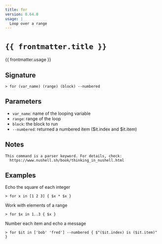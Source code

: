 ```yaml
---
title: for
version: 0.64.0
usage: |
  Loop over a range
---
```


<script>
  import { usePageFrontmatter } from '@vuepress/client';
  export default { computed: { frontmatter() { return usePageFrontmatter().value; } } }
</script>

# <code>{{ frontmatter.title }}</code>

<div style='white-space: pre-wrap;'>{{ frontmatter.usage }}</div>

## Signature

```> for (var_name) (range) (block) --numbered```

## Parameters

 -  `var_name`: name of the looping variable
 -  `range`: range of the loop
 -  `block`: the block to run
 -  `--numbered`: returned a numbered item ($it.index and $it.item)

## Notes
```text
This command is a parser keyword. For details, check:
  https://www.nushell.sh/book/thinking_in_nushell.html
```
## Examples

Echo the square of each integer
```shell
> for x in [1 2 3] { $x * $x }
```

Work with elements of a range
```shell
> for $x in 1..3 { $x }
```

Number each item and echo a message
```shell
> for $it in ['bob' 'fred'] --numbered { $"($it.index) is ($it.item)" }
```
